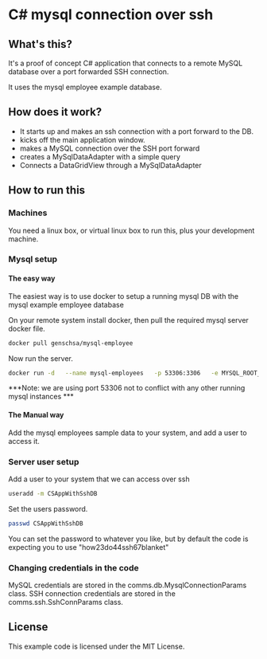 
# C# mysql connection over ssh

## What's this?

It's a proof of concept C# application that connects to a remote MySQL database over a port forwarded SSH connection.

It uses the mysql employee example database.

## How does it work?
- It starts up and makes an ssh connection with a port forward to the DB.
- kicks off the main application window.
- makes a MySQL connection over the SSH port forward
- creates a MySqlDataAdapter with a simple query
- Connects a DataGridView through a MySqlDataAdapter

## How to run this

### Machines
You need a linux box, or virtual linux box to run this, plus your development machine.

### Mysql setup

#### The easy way
The easiest way is to use docker to setup a running mysql DB with the mysql example employee database 

On your remote system install docker, then pull the required mysql server docker file.

```bash
docker pull genschsa/mysql-employee
```

Now run the server.

```bash
docker run -d   --name mysql-employees   -p 53306:3306   -e MYSQL_ROOT_PASSWORD=college   -v $PWD/data:/var/lib/mysql   genschsa/mysql-employees
```

***Note: we are using port 53306 not to conflict with any other running mysql instances ***

#### The Manual way
Add the mysql employees sample data to your system, and add a user to access it.

### Server user setup
Add a user to your system that we can access over ssh

```bash
useradd -m CSAppWithSshDB
```

Set the users password.
```bash
passwd CSAppWithSshDB
```
You can set the password to whatever you like, but by default the code is expecting you to use "how23do44ssh67blanket"

### Changing credentials in the code
MySQL credentials are stored in the comms.db.MysqlConnectionParams class.
SSH connection credentials are stored in the comms.ssh.SshConnParams class.

## License
This example code is licensed under the MIT License.  
